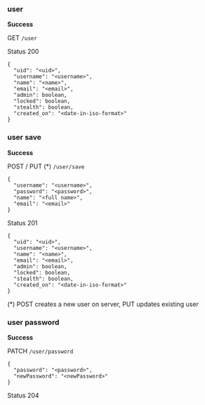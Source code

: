 ### user

**Success**

GET `/user`

Status 200

```
{
  "uid": "<uid>",
  "username": "<username>",
  "name": "<name>",
  "email": "<email>",
  "admin": boolean,
  "locked": boolean,
  "stealth": boolean,
  "created_on": "<date-in-iso-format>"
}
```

### user save

**Success**

POST / PUT (*) `/user/save`

```
{
  "username": "<username>",
  "password": "<password>",
  "name": "<full name>",
  "email": "<email>"
}
```

Status 201

```
{
  "uid": "<uid>",
  "username": "<username>",
  "name": "<name>",
  "email": "<email>",
  "admin": boolean,
  "locked": boolean,
  "stealth": boolean,
  "created_on": "<date-in-iso-format>"
}
```
(*) POST creates a new user on server, PUT updates existing user

### user password

**Success**

PATCH `/user/password`

```
{
  "password": "<password>",
  "newPassword": "<newPassword>"
}
```

Status 204